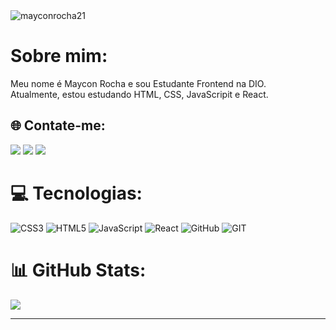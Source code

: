  <img src="https://komarev.com/ghpvc/?username=mayconrocha21&label=Profile%20views&color=0e75b6&style=flat" alt="mayconrocha21" />

# Sobre mim:
<!--<img src="https://raw.githubusercontent.com/MicaelliMedeiros/micaellimedeiros/master/image/computer-illustration.png" min-width="300px" max-width="300px" width="300px" align="right" alt="Computador iuriCode">-->
Meu nome é Maycon Rocha e sou Estudante Frontend na DIO.<br>
Atualmente, estou estudando HTML, CSS, JavaScripit e React.<br>

## 🌐 Contate-me:

  <a href = "mailto:mgr8272@gmail.com"><img src="https://img.shields.io/badge/-Gmail-%23333?style=for-the-badge&logo=gmail&logoColor=white" target="_blank"></a>
  <a href="https://www.linkedin.com/in/maycon-rocha-7b8759164/" target="_blank"><img src="https://img.shields.io/badge/-LinkedIn-%230077B5?style=for-the-badge&logo=linkedin&logoColor=white" target="_blank"></a> 
   <a href="https://www.instagram.com/maycongr/" target="_blank"><img src="https://img.shields.io/badge/-instagram-%23E4405F?style=for-the-badge&logo=instagram&logoColor=white" target="_blank"></a> 
 

# 💻 Tecnologias:
![CSS3](https://img.shields.io/badge/css3-%231572B6.svg?style=for-the-badge&logo=css3&logoColor=white) ![HTML5](https://img.shields.io/badge/html5-%23E34F26.svg?style=for-the-badge&logo=html5&logoColor=white) ![JavaScript](https://img.shields.io/badge/javascript-%23323330.svg?style=for-the-badge&logo=javascript&logoColor=%23F7DF1E) ![React](https://img.shields.io/badge/react-%2320232a.svg?style=for-the-badge&logo=react&logoColor=%2361DAFB) ![GitHub](https://img.shields.io/badge/GitHub-%23121011.svg?style=for-the-badge&logo=github&logoColor=white) ![GIT](https://img.shields.io/badge/Git-fc6d26?style=for-the-badge&logo=git&logoColor=white) 

# 📊 GitHub Stats:
<!--![](https://github-readme-stats.vercel.app/api?username=mayconrocha21&theme=dark&hide_border=false&include_all_commits=true&count_private=true)<br/> -->
<!--![](https://github-readme-streak-stats.herokuapp.com/?user=mayconrocha21&theme=dark&hide_border=false)<br/>-->
![](https://github-readme-stats.vercel.app/api/top-langs/?username=mayconrocha21&theme=dark&hide_border=false&include_all_commits=true&count_private=true&layout=compact)

---

 
